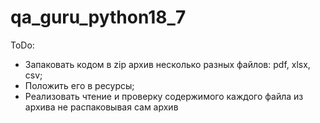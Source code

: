 # qa_guru_python18_7

ToDo:
* Запаковать кодом в zip архив несколько разных файлов: pdf, xlsx, csv;
* Положить его в ресурсы;
* Реализовать чтение и проверку содержимого каждого файла из архива не распаковывая сам архив